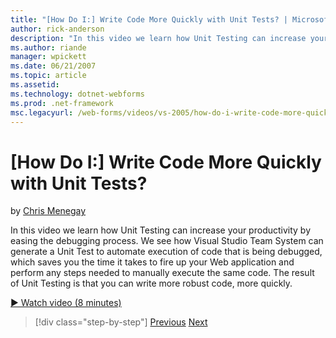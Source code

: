 ```yaml
---
title: "[How Do I:] Write Code More Quickly with Unit Tests? | Microsoft Docs"
author: rick-anderson
description: "In this video we learn how Unit Testing can increase your productivity by easing the debugging process. We see how Visual Studio Team System can generate a U..."
ms.author: riande
manager: wpickett
ms.date: 06/21/2007
ms.topic: article
ms.assetid: 
ms.technology: dotnet-webforms
ms.prod: .net-framework
msc.legacyurl: /web-forms/videos/vs-2005/how-do-i-write-code-more-quickly-with-unit-tests
---
```

[How Do I:] Write Code More Quickly with Unit Tests?
====================
by [Chris Menegay](https://twitter.com/CMenegay)

In this video we learn how Unit Testing can increase your productivity by easing the debugging process. We see how Visual Studio Team System can generate a Unit Test to automate execution of code that is being debugged, which saves you the time it takes to fire up your Web application and perform any steps needed to manually execute the same code. The result of Unit Testing is that you can write more robust code, more quickly.

[&#9654; Watch video (8 minutes)](https://channel9.msdn.com/Blogs/ASP-NET-Site-Videos/how-do-i-write-code-more-quickly-with-unit-tests)

>[!div class="step-by-step"]
[Previous](how-do-i-create-my-own-bug-work-item.md)
[Next](how-do-i-practice-test-driven-development.md)